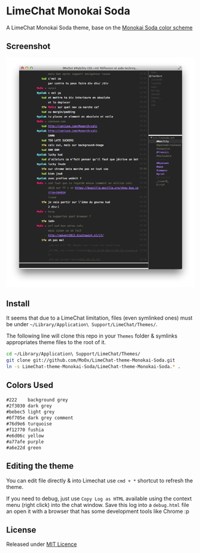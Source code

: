 # LimeChat Monokai Soda

A LimeChat Monokai Soda theme, base on the [Monokai Soda color scheme](https://github.com/buymeasoda/soda-theme/#bonus-options)

## Screenshot

![LimeChat theme Monokai Soda](screenshot.png)

## Install

It seems that due to a LimeChat limitation, files (even symlinked ones) must be under `~/Library/Application\ Support/LimeChat/Themes/`.

The following line will clone this repo in your `Themes` folder & symlinks appropriates theme files to the root of it.

```bash
cd ~/Library/Application\ Support/LimeChat/Themes/
git clone git://github.com/MoOx/LimeChat-theme-Monokai-Soda.git
ln -s LimeChat-theme-Monokai-Soda/LimeChat-theme-Monokai-Soda.* .
```

## Colors Used

    #222    background grey
    #2f3030 dark grey 
    #bebec5 light grey
    #6f705e dark grey comment 
    #76d9e6 turquoise
    #f12770 fushia
    #e6d06c yellow
    #a77afe purple
    #a6e22d green

## Editing the theme

You can edit file directly & into Limechat use `cmd + *` shortcut to refresh the theme.

If you need to debug, just use `Copy Log as HTML` available using the context menu (right click) into the chat window.
Save this log into a `debug.html` file an open it with a browser that has some development tools like Chrome :p

## License

Released under [MIT Licence](http://moox.mit-license.org/)